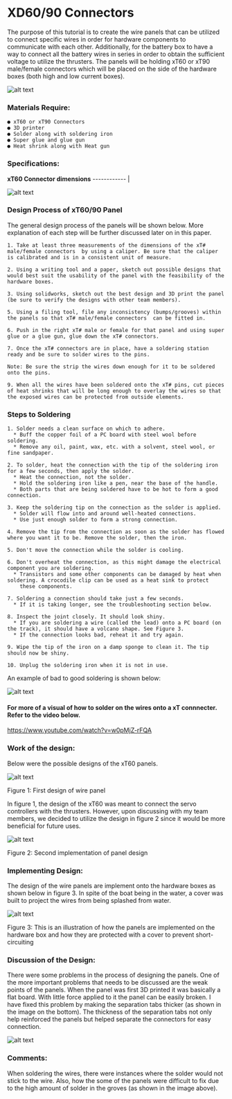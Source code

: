 # XD60/90 Connectors

The purpose of this tutorial is to create the wire panels that can be utilized to connect specific wires in order 
for hardware components to communicate with each other. Additionally, for the battery box to have a way to connect 
all the battery wires in series in order to obtain the sufficient voltage to utilize the thrusters. The panels will be 
holding xT60 or xT90 male/female connectors  which will be placed on the side of the hardware boxes (both high and low current boxes).

![alt text](https://github.com/dannyhong9/Kanaloa/blob/technical-documentation/PrimerDocuments/Relays/Images/9572s.jpg)

### Materials Require:
```
● xT60 or xT90 Connectors
● 3D printer
● Solder along with soldering iron
● Super glue and glue gun
● Heat shrink along with Heat gun
```

### Specifications:
**xT60 Connector dimensions**
------------ | 

 ![alt text](https://github.com/dannyhong9/Kanaloa/blob/technical-documentation/PrimerDocuments/xT60-90%20-%20Soldering%20Images/download.jpg)
 
### Design Process of xT60/90 Panel
The general design process of the panels will be shown below. More explanation of each step will be further discussed later on in this paper.

```
1. Take at least three measurements of the dimensions of the xT#  male/female connectors  by using a caliper. Be sure that the caliper is calibrated and is in a consistent unit of measure. 

2. Using a writing tool and a paper, sketch out possible designs that would best suit the usability of the panel with the feasibility of the hardware boxes. 

3. Using solidworks, sketch out the best design and 3D print the panel (be sure to verify the designs with other team members).

5. Using a filing tool, file any inconsistency (bumps/grooves) within the panels so that xT# male/female connectors  can be fitted in.

6. Push in the right xT# male or female for that panel and using super glue or a glue gun, glue down the xT# connectors. 

7. Once the xT# connectors are in place, have a soldering station ready and be sure to solder wires to the pins. 

Note: Be sure the strip the wires down enough for it to be soldered onto the pins. 

9. When all the wires have been soldered onto the xT# pins, cut pieces of heat shrinks that will be long enough to overlay the wires so that the exposed wires can be protected from outside elements.
```

### Steps to Soldering

```
1. Solder needs a clean surface on which to adhere.
  * Buff the copper foil of a PC board with steel wool before soldering.
  * Remove any oil, paint, wax, etc. with a solvent, steel wool, or fine sandpaper.

2. To solder, heat the connection with the tip of the soldering iron for a few seconds, then apply the solder.
  * Heat the connection, not the solder.
  * Hold the soldering iron like a pen, near the base of the handle.
  * Both parts that are being soldered have to be hot to form a good connection.

3. Keep the soldering tip on the connection as the solder is applied.
  * Solder will flow into and around well-heated connections.
  * Use just enough solder to form a strong connection.
  
4. Remove the tip from the connection as soon as the solder has flowed where you want it to be. Remove the solder, then the iron.

5. Don't move the connection while the solder is cooling.

6. Don't overheat the connection, as this might damage the electrical component you are soldering.
  * Transistors and some other components can be damaged by heat when soldering. A crocodile clip can be used as a heat sink to protect
    these components.

7. Soldering a connection should take just a few seconds.
  * If it is taking longer, see the troubleshooting section below.

8. Inspect the joint closely. It should look shiny.
  * If you are soldering a wire (called the lead) onto a PC board (on the track), it should have a volcano shape. See Figure 3.
  * If the connection looks bad, reheat it and try again.
  
9. Wipe the tip of the iron on a damp sponge to clean it. The tip should now be shiny.

10. Unplug the soldering iron when it is not in use.
```
An example of bad to good soldering is shown below:

![alt text](https://github.com/dannyhong9/Kanaloa/blob/master/Elec_primer-solder4.jpg)


#### For more of a visual of how to solder on the wires onto a xT connnecter. Refer to the video below.
https://www.youtube.com/watch?v=w0pMjZ-rFQA


### Work of the design:
Below were the possible designs of the xT60 panels.

![alt text](https://github.com/dannyhong9/Kanaloa/blob/technical-documentation/PrimerDocuments/xT60-90%20-%20Soldering%20Images/First%20Design.png)

Figure 1: First design of wire panel

In figure 1, the design of the xT60 was meant to connect the servo controllers with the thrusters. However, upon discussing with my team members, we decided to utilize the design in figure 2 since it would be more beneficial for future uses.

![alt text](https://github.com/dannyhong9/Kanaloa/blob/technical-documentation/PrimerDocuments/xT60-90%20-%20Soldering%20Images/Second%20Design.png)
 
 Figure 2: Second implementation of panel design

### Implementing Design:
The design of the wire panels are implement onto the hardware boxes as shown below in figure 3. In spite of the boat being in the water, a cover was built to project the wires from being splashed from water.

![alt text](https://github.com/dannyhong9/Kanaloa/blob/technical-documentation/PrimerDocuments/xT60-90%20-%20Soldering%20Images/Panel%20Implementation.jpeg)

Figure 3: This is an illustration of how the panels are implemented on the hardware box and how they are protected with a cover to prevent short-circuiting

### Discussion of the Design:
There were some problems in the process of designing the panels. One of the more important problems that needs to be discussed are the weak points of the panels. When the panel was first 3D printed it was basically a flat board. With little force applied to it the panel can be easily broken. I have fixed this problem by making the separation tabs thicker (as shown in the image on the bottom). The thickness of the separation tabs not only help reinforced the panels but helped separate the connectors for easy connection. 

![alt text](https://github.com/dannyhong9/Kanaloa/blob/technical-documentation/PrimerDocuments/xT60-90%20-%20Soldering%20Images/Full%20Design.jpeg)

### Comments: 
When soldering the wires, there were instances where the solder would not stick to the wire. Also, how the some of the panels were difficult to fix due to the high amount of solder in the groves (as shown in the image above). 

